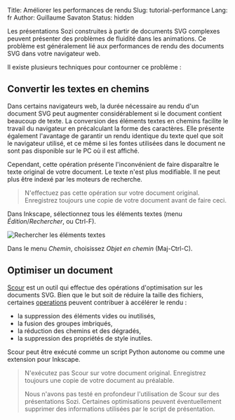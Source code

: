 Title: Améliorer les performances de rendu
Slug: tutorial-performance
Lang: fr
Author: Guillaume Savaton
Status: hidden

Les présentations Sozi construites à partir de documents SVG complexes
peuvent présenter des problèmes de fluidité dans les animations.
Ce problème est généralement lié aux performances de rendu des documents
SVG dans votre navigateur web.

Il existe plusieurs techniques pour contourner ce problème :

Convertir les textes en chemins
-------------------------------

Dans certains navigateurs web, la durée nécessaire au rendu d'un document
SVG peut augmenter considérablement si le document contient beaucoup de texte.
La conversion des éléments textes en chemins facilite le travail du navigateur
en précalculant la forme des caractères.
Elle présente également l'avantage de garantir un rendu identique du texte
quel que soit le navigateur utilisé, et ce même si les fontes utilisées dans
le document ne sont pas disponible sur le PC où il est affiché.

Cependant, cette opération présente l'inconvénient de faire disparaître
le texte original de votre document.
Le texte n'est plus modifiable.
Il ne peut plus être indexé par les moteurs de recherche.

> N'effectuez pas cette opération sur votre document original.
> Enregistrez toujours une copie de votre document avant de faire ceci.

Dans Inkscape, sélectionnez tous les éléments textes (menu *Édition*/*Rechercher*, ou Ctrl-F).

![Rechercher les éléments textes](|filename|/images/tutorial-performance/sozi-tutorial-performance-screenshot-01.fr.png)

Dans le menu *Chemin*, choisissez *Objet en chemin* (Maj-Ctrl-C).

Optimiser un document
---------------------

[Scour](http://www.codedread.com/scour/) est un outil qui effectue des
opérations d'optimisation sur les documents SVG.
Bien que le but soit de réduire la taille des fichiers, certaines
[operations](http://www.codedread.com/scour/ops.php) peuvent contribuer
à accélérer le rendu :

* la suppression des éléments vides ou inutilisés,
* la fusion des groupes imbriqués,
* la réduction des chemins et des dégradés,
* la suppression des propriétés de style inutiles.

Scour peut être exécuté comme un script Python autonome ou comme une
extension pour Inkscape.

> N'exécutez pas Scour sur votre document original.
> Enregistrez toujours une copie de votre document au préalable.
>
> Nous n'avons pas testé en profondeur l'utilisation de Scour sur des présentations Sozi.
> Certaines optimisations peuvent éventuellement supprimer des informations utilisées par le script de présentation.

